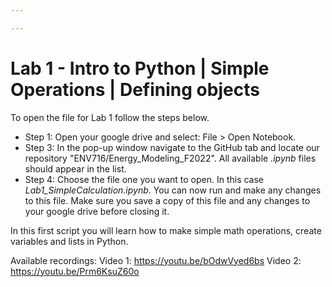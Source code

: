 ```yaml
---

---
```


# Lab 1 - Intro to Python | Simple Operations | Defining objects

To open the file for Lab 1 follow the steps below.

* Step 1: Open your google drive and select: File > Open Notebook. <br>
* Step 3: In the pop-up window navigate to the GitHub tab and locate our repository "ENV716/Energy_Modeling_F2022". All available *.ipynb* files should appear in the list. <br>
* Step 4: Choose the file one you want to open. In this case *Lab1_SimpleCalculation.ipynb*. You can now run and make any changes to this file. Make sure you save a copy of this file and any changes to your google drive before closing it. <br>

In this first script you will learn how to make simple math operations, create variables and lists in Python.

Available recordings:
Video 1: https://youtu.be/bOdwVyed6bs
Video 2: https://youtu.be/Prm6KsuZ60o

